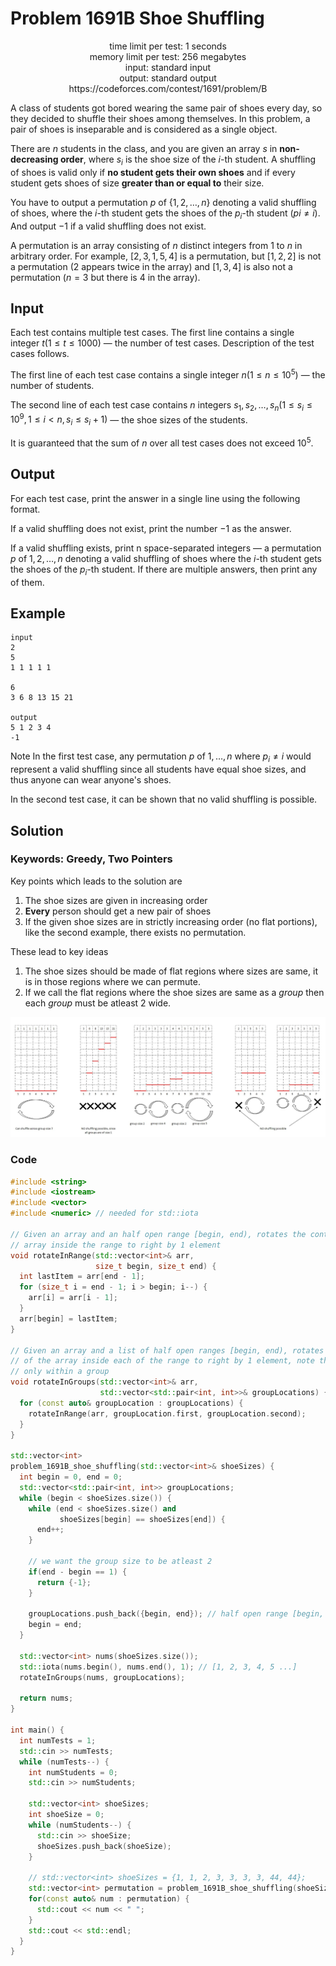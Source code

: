 

# Problem 1691B Shoe Shuffling

<p align="center">
time limit per test: 1 seconds <br />
memory limit per test: 256 megabytes <br />
input: standard input <br />
output: standard output <br />
https://codeforces.com/contest/1691/problem/B
</p>

A class of students got bored wearing the same pair of shoes every day, so they decided to shuffle their shoes among
themselves. In this problem, a pair of shoes is inseparable and is considered as a single object.

There are $n$ students in the class, and you are given an array $s$ in **non-decreasing order**, where $s_i$ is the shoe
size of the $i$-th student. A shuffling of shoes is valid only if **no student gets their own shoes** and if every
student gets shoes of size **greater than or equal to** their size.

You have to output a permutation $p$ of $\{1,2,…,n\}$ denoting a valid shuffling of shoes, where the $i$-th student gets
the shoes of the $p_i$-th student $(pi≠i)$. And output $−1$ if a valid shuffling does not exist.

A permutation is an array consisting of $n$ distinct integers from $1$ to $n$ in arbitrary order.
For example, $[2,3,1,5,4]$ is a permutation, but $[1,2,2]$ is not a permutation ($2$ appears twice in the array) and
$[1,3,4]$ is also not a permutation ($n=3$ but there is $4$ in the array).

## Input
Each test contains multiple test cases. The first line contains a single integer $t (1≤t≤1000)$ — the number of test
cases. Description of the test cases follows.

The first line of each test case contains a single integer $n (1≤n≤10^5)$ — the number of students.

The second line of each test case contains $n$ integers $s_1,s_2,…,s_n (1≤s_i≤10^9, 1≤i<n, s_i≤s_i+1)$ — the shoe
sizes of the students.

It is guaranteed that the sum of $n$ over all test cases does not exceed $10^5$.

## Output
For each test case, print the answer in a single line using the following format.

If a valid shuffling does not exist, print the number $−1$ as the answer.

If a valid shuffling exists, print n space-separated integers — a permutation $p$ of $1,2,…,n$ denoting a valid
shuffling of shoes where the $i$-th student gets the shoes of the $p_i$-th student. If there are multiple answers,
then print any of them.

## Example
```
input
2
5
1 1 1 1 1

6
3 6 8 13 15 21

output
5 1 2 3 4
-1
```

Note
In the first test case, any permutation $p$ of $1,…,n$ where $p_i≠i$ would represent a valid shuffling since all students
have equal shoe sizes, and thus anyone can wear anyone's shoes.

In the second test case, it can be shown that no valid shuffling is possible.

## Solution
### Keywords: Greedy, Two Pointers

Key points which leads to the solution are
1. The shoe sizes are given in increasing order
2. **Every** person should get a new pair of shoes
3. If  the given shoe sizes are in strictly increasing order (no flat portions), like the second example, there exists
   no permutation.

These lead to key ideas
1. The shoe sizes should be made of flat regions where sizes are same, it is in those regions where we can permute.
2. If we call the flat regions where the shoe sizes are same as a *group* then each *group* must be atleast 2 wide.

![Image](1691B_shoe_shuffling.jpg)


### Code
```cpp
#include <string>
#include <iostream>
#include <vector>
#include <numeric> // needed for std::iota

// Given an array and an half open range [begin, end), rotates the content of the
// array inside the range to right by 1 element
void rotateInRange(std::vector<int>& arr,
                   size_t begin, size_t end) {
  int lastItem = arr[end - 1];
  for (size_t i = end - 1; i > begin; i--) {
    arr[i] = arr[i - 1];
  }
  arr[begin] = lastItem;
}

// Given an array and a list of half open ranges [begin, end), rotates the content of each
// of the array inside each of the range to right by 1 element, note that rotation happens
// only within a group
void rotateInGroups(std::vector<int>& arr,
                    std::vector<std::pair<int, int>>& groupLocations) {
  for (const auto& groupLocation : groupLocations) {
    rotateInRange(arr, groupLocation.first, groupLocation.second);
  }
}

std::vector<int>
problem_1691B_shoe_shuffling(std::vector<int>& shoeSizes) {
  int begin = 0, end = 0;
  std::vector<std::pair<int, int>> groupLocations;
  while (begin < shoeSizes.size()) {
    while (end < shoeSizes.size() and
           shoeSizes[begin] == shoeSizes[end]) {
      end++;
    }

    // we want the group size to be atleast 2
    if(end - begin == 1) {
      return {-1};
    }

    groupLocations.push_back({begin, end}); // half open range [begin, end)
    begin = end;
  }

  std::vector<int> nums(shoeSizes.size());
  std::iota(nums.begin(), nums.end(), 1); // [1, 2, 3, 4, 5 ...]
  rotateInGroups(nums, groupLocations);

  return nums;
}

int main() {
  int numTests = 1;
  std::cin >> numTests;
  while (numTests--) {
    int numStudents = 0;
    std::cin >> numStudents;

    std::vector<int> shoeSizes;
    int shoeSize = 0;
    while (numStudents--) {
      std::cin >> shoeSize;
      shoeSizes.push_back(shoeSize);
    }

    // std::vector<int> shoeSizes = {1, 1, 2, 3, 3, 3, 3, 44, 44};
    std::vector<int> permutation = problem_1691B_shoe_shuffling(shoeSizes);
    for(const auto& num : permutation) {
      std::cout << num << " ";
    }
    std::cout << std::endl;
  }
}

```
